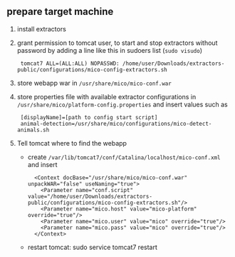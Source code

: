 prepare target machine
----------------------

1. install extractors
2. grant permission to tomcat user, to start and stop extractors without password by adding a line like this in sudoers list (`sudo visudo`)

        tomcat7 ALL=(ALL:ALL) NOPASSWD: /home/user/Downloads/extractors-public/configurations/mico-config-extractors.sh

3. store webapp war in `/usr/share/mico/mico-conf.war`
4. store properties file with available extractor configurations in `/usr/share/mico/platform-config.properties` and insert values such as

		[displayName]=[path to config start script]
		animal-detection=/usr/share/mico/configurations/mico-detect-animals.sh

5. Tell tomcat where to find the webapp
    * create `/var/lib/tomcat7/conf/Catalina/localhost/mico-conf.xml` and insert 

			<Context docBase="/usr/share/mico/mico-conf.war" unpackWAR="false" useNaming="true">
      		  <Parameter name="conf.script" value="/home/user/Downloads/extractors-public/configurations/mico-config-extractors.sh"/>
      		  <Parameter name="mico.host" value="mico-platform" override="true"/>
      		  <Parameter name="mico.user" value="mico" override="true"/>
      		  <Parameter name="mico.pass" value="mico" override="true"/>
    		</Context>
    * restart tomcat: sudo service tomcat7 restart